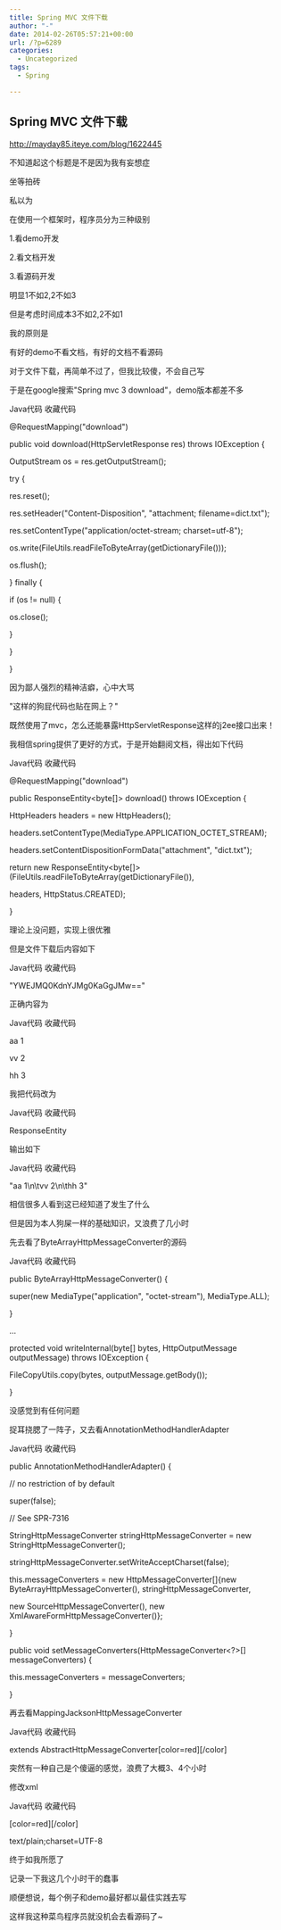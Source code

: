 ```yaml
---
title: Spring MVC 文件下载
author: "-"
date: 2014-02-26T05:57:21+00:00
url: /?p=6289
categories:
  - Uncategorized
tags:
  - Spring

---
```

## Spring MVC 文件下载

<http://mayday85.iteye.com/blog/1622445>

不知道起这个标题是不是因为我有妄想症

坐等拍砖

私以为

在使用一个框架时，程序员分为三种级别

1.看demo开发

2.看文档开发

3.看源码开发

明显1不如2,2不如3

但是考虑时间成本3不如2,2不如1

我的原则是

有好的demo不看文档，有好的文档不看源码

对于文件下载，再简单不过了，但我比较傻，不会自己写

于是在google搜索"Spring mvc 3 download"，demo版本都差不多

Java代码 收藏代码

@RequestMapping("download")

public void download(HttpServletResponse res) throws IOException {

OutputStream os = res.getOutputStream();

try {

res.reset();

res.setHeader("Content-Disposition", "attachment; filename=dict.txt");

res.setContentType("application/octet-stream; charset=utf-8");

os.write(FileUtils.readFileToByteArray(getDictionaryFile()));

os.flush();

} finally {

if (os != null) {

os.close();

}

}

}

因为鄙人强烈的精神洁癖，心中大骂

"这样的狗屁代码也贴在网上？"

既然使用了mvc，怎么还能暴露HttpServletResponse这样的j2ee接口出来！

我相信spring提供了更好的方式，于是开始翻阅文档，得出如下代码

Java代码 收藏代码

@RequestMapping("download")

public ResponseEntity<byte[]> download() throws IOException {

HttpHeaders headers = new HttpHeaders();

headers.setContentType(MediaType.APPLICATION_OCTET_STREAM);

headers.setContentDispositionFormData("attachment", "dict.txt");

return new ResponseEntity<byte[]>(FileUtils.readFileToByteArray(getDictionaryFile()),

headers, HttpStatus.CREATED);

}

理论上没问题，实现上很优雅

但是文件下载后内容如下

Java代码 收藏代码

"YWEJMQ0KdnYJMg0KaGgJMw=="

正确内容为

Java代码 收藏代码

aa 1

vv 2

hh 3

我把代码改为

Java代码 收藏代码

ResponseEntity<String>

输出如下

Java代码 收藏代码

"aa 1\n\tvv 2\n\thh 3"

相信很多人看到这已经知道了发生了什么

但是因为本人狗屎一样的基础知识，又浪费了几小时

先去看了ByteArrayHttpMessageConverter的源码

Java代码 收藏代码

public ByteArrayHttpMessageConverter() {

super(new MediaType("application", "octet-stream"), MediaType.ALL);

}

...

protected void writeInternal(byte[] bytes, HttpOutputMessage outputMessage) throws IOException {

FileCopyUtils.copy(bytes, outputMessage.getBody());

}

没感觉到有任何问题

捉耳挠腮了一阵子，又去看AnnotationMethodHandlerAdapter

Java代码 收藏代码

public AnnotationMethodHandlerAdapter() {

// no restriction of by default

super(false);

// See SPR-7316

StringHttpMessageConverter stringHttpMessageConverter = new StringHttpMessageConverter();

stringHttpMessageConverter.setWriteAcceptCharset(false);

this.messageConverters = new HttpMessageConverter[]{new ByteArrayHttpMessageConverter(), stringHttpMessageConverter,

new SourceHttpMessageConverter(), new XmlAwareFormHttpMessageConverter()};

}

public void setMessageConverters(HttpMessageConverter<?>[] messageConverters) {

this.messageConverters = messageConverters;

}

再去看MappingJacksonHttpMessageConverter

Java代码 收藏代码

extends AbstractHttpMessageConverter[color=red]<Object>[/color]

突然有一种自己是个傻逼的感觉，浪费了大概3、4个小时

修改xml

Java代码 收藏代码

<bean class="org.springframework.web.servlet.mvc.annotation.AnnotationMethodHandlerAdapter">

<property name="messageConverters">

[color=red]<bean class="org.springframework.http.converter.ByteArrayHttpMessageConverter"/>[/color]

<bean id="jsonHttpMessageConverter" class="org.springframework.http.converter.json.MappingJacksonHttpMessageConverter" >

<property name = "supportedMediaTypes">

<value>text/plain;charset=UTF-8</value>

</list>

</property>

</bean>

</list>

</property>

</bean>

终于如我所愿了

记录一下我这几个小时干的蠢事

顺便想说，每个例子和demo最好都以最佳实践去写

这样我这种菜鸟程序员就没机会去看源码了~
